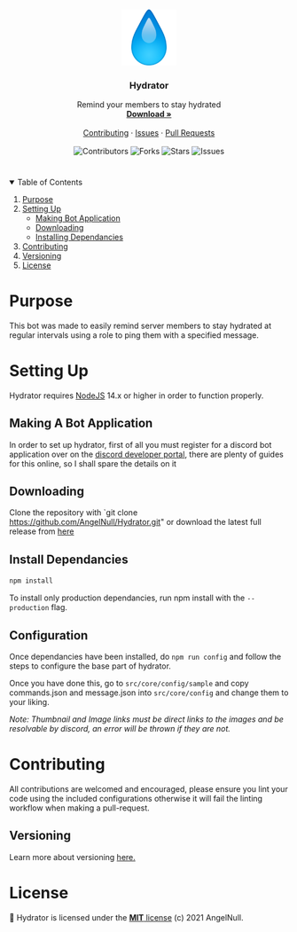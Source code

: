 <!--PROJECT HEAD-->
<br />
<p align="center">
  <a href="https://github.com/raine-discord/website">
    <img src='assets/img/header.png' width="20%" height="20%">
  </a>

  <h3 align="center">Hydrator</h3>

  <p align="center">
    Remind your members to stay hydrated
    <br />
    <a href="https://github.com/AngelNull/YouDownloader/releases"><strong>Download »</strong></a>
    <br />
    <br />
    <a href="#contributing">Contributing</a>
    ·
    <a href="https://github.com/AngelNull/Hydrator/issues">Issues</a>
    ·
    <a href="https://github.com/AngelNull/Hydrator/pulls">Pull Requests</a>
  </p>
</p>
<p align="center">
<!--Contributors-->
<img src="https://img.shields.io/github/contributors/AngelNull/Hydrator.svg?style=for-the-badge" align="center" alt='Contributors'>
<!--Forks-->
<img src="https://img.shields.io/github/forks/AngelNull/Hydrator.svg?style=for-the-badge" align="center" alt='Forks' >
<!--Stars-->
<img src="https://img.shields.io/github/stars/AngelNull/Hydrator.svg?style=for-the-badge" align="center" alt='Stars' >
<!--Issues-->
<img src="https://img.shields.io/github/issues/AngelNull/Hydrator.svg?style=for-the-badge" align="center" alt='Issues' >
</p>

# 
<!-- TABLE OF CONTENTS -->
<details open="open">
  <summary>Table of Contents</summary>
  <ol>
    <li>
      <a href="#purpose">Purpose</a>
    </li>
    <li>
      <a href="#setting-up">Setting Up</a>
      <ul>
        <li><a href="#making-a-bot-application">Making Bot Application</a></li>
        <li><a href="#downloading">Downloading</a></li>
        <li><a href='#install-dependancies'>Installing Dependancies</a></li>
        </ul>
        </li>
      </ul>
    </li>
    <li><a href="#contributing">Contributing</a></li>
    <li><a href="#versioning">Versioning</a></li>
    <li><a href="#license">License</a></li>
  </ol>
</details>

# Purpose
This bot was made to easily remind server members to stay hydrated at regular intervals using a role to ping them with a specified message.

# Setting Up

Hydrator requires [NodeJS](https://nodejs.org/) 14.x or higher in order to function properly.

## Making A Bot Application

In order to set up hydrator, first of all you must register for a discord bot application over on the [discord developer portal](https://discord.com/developers/applications), there are plenty of guides for this online, so I shall spare the details on it

## Downloading

Clone the repository with `git clone https://github.com/AngelNull/Hydrator.git" or download the latest full release from [here](https://github.com/AngelNull/Hydrator/releases)

## Install Dependancies
```bash
npm install
```
To install only production dependancies, run npm install with the ``--production`` flag.

## Configuration

Once dependancies have been installed, do `npm run config` and follow the steps to configure the base part of hydrator. 

Once you have done this, go to `src/core/config/sample` and copy commands.json and message.json into `src/core/config` and change them to your liking. 

*Note: Thumbnail and Image links must be direct links to the images and be resolvable by discord, an error will be thrown if they are not.*

# Contributing
All contributions are welcomed and encouraged, please ensure you lint your code using the included configurations otherwise it will fail the linting workflow when making a pull-request.

## Versioning
Learn more about versioning [here.](./.github/VERSIONING.MD)

# License
📜 Hydrator is licensed under the [**MIT** license](./LICENSE) (c) 2021 AngelNull.